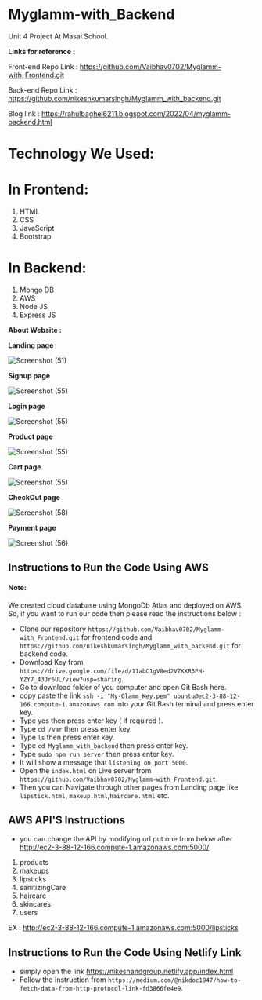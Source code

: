 # Myglamm-with_Backend

Unit 4 Project At Masai School.

**Links for reference :**

Front-end Repo Link :
https://github.com/Vaibhav0702/Myglamm-with_Frontend.git

Back-end Repo Link :
https://github.com/nikeshkumarsingh/Myglamm_with_backend.git

Blog link : 
https://rahulbaghel6211.blogspot.com/2022/04/myglamm-backend.html




# Technology We Used:
# In Frontend:
1. HTML
2. CSS
3. JavaScript
4. Bootstrap


# In Backend:
1. Mongo DB
2. AWS
3. Node JS
4. Express JS


**About Website :**

**Landing page**

![Screenshot (51)](https://blogger.googleusercontent.com/img/b/R29vZ2xl/AVvXsEiNJca0H2TrVgRNZQPIDUunv9JGMLp6CFVNYe_WxWQ6jqbwU0SCQR33yMd0egy1_L97r6XWrcdj06it5Dy7zlxwf-B-2Hp1ly0R6l0IbfxNBK9xhBFp_HBLstBAuVByCmTm6i4JbzpH53PB-ikNm4xWuTuwhQngrHIDkCYJQOXRGUMhWBTirmTsUA2s/s1280/WhatsApp%20Image%202022-04-02%20at%2013.37.02.jpeg)

**Signup page**

![Screenshot (55)](https://blogger.googleusercontent.com/img/b/R29vZ2xl/AVvXsEiySwBItoN_osGJwzNi5Z3r9sfhV4lgA8_Z5VtSMogC2aE1bMwn1F-tgInL5dE-Wi9_9S2MqYeERxI7mY1obcx9li6LphrVr0GZB7YKb3moi5SrxZcR65lVkGxDXAUogvcBzD4Re6IpgFue-K_i9uiI-oWT53lkFHKzCFnHKqCAtNBZmEdlYV2_3hA7/s1280/WhatsApp%20Image%202022-04-03%20at%2013.33.31.jpeg)

**Login page**

![Screenshot (55)](https://blogger.googleusercontent.com/img/b/R29vZ2xl/AVvXsEgE-1x6B0OsWGqiWdBv6lLurABJR6ofeazPIw4F4wyuRTd4tCNLKOquuQpMtd_wfApLMIaqHTm7glN1Iep4X99kvAQTcQvaki04RxoqZgxGbqMTbMrshucv9pp_qLtdzDYfB7zfvwFY4ZXUhLDa0i5LlLZZLIJlrHQFHrQocbCSaid-G1JS1Z3vJQqU/s1279/WhatsApp%20Image%202022-04-03%20at%2013.33.29%20(1).jpeg)

**Product page**

![Screenshot (55)](https://blogger.googleusercontent.com/img/b/R29vZ2xl/AVvXsEghOicVGE7EONc0VjOMBux6BD39oe6qO9ifC7DhS159RPtnx3PSUU6ly4LaAUccZv8vMEK6Ee2AeAIBC2ISI4vRaSfDgKpM2Ulmvc5t2nCmWhfW6Jv97_EzBVhVnu-qYLrCieqz_FPDSNVC8HXZCY18T9BR0LGKgkbCROf3fSn6t92Ge545DIJK26_8/s1280/WhatsApp%20Image%202022-04-03%20at%2013.33.30%20(1).jpeg)

**Cart page**

![Screenshot (55)](https://blogger.googleusercontent.com/img/b/R29vZ2xl/AVvXsEgD0zHnD09NwxNtdx9q-0dtCsVlC9JZvBPjB8KUFgL2sDt2S0QLVxj92cyw_rfZBp9MotbwytO_P4SNPHoSEMSmDhFcUUmgXP3Oggn7_5yf-lzZkLkPqAQs3gjEkxbYyPGBcp8dMMsvjqGgGxkoCLNtIuAS9xZcGILiwEw7Kkx_mzD6kpBSarWPCZT-/s1280/WhatsApp%20Image%202022-04-03%20at%2013.33.27.jpeg)

**CheckOut page**

![Screenshot (58)](https://blogger.googleusercontent.com/img/a/AVvXsEgUw4OXMOYXvQv1hj5J03rw8bA3YxzATuZW5jJG1_J5XMwaMtyY9zQdvPSp19RFXZxX4Jmkhv2Vw984QDOaMOPCz_gjmuuerY2-6RZVpuR3AzapNslb4riWbC2CzOKwYQKE0ceApBcDUPo0JXKdwal6t5ciCCiPrOBnAuIwsIJvH1e5Q5Pot_REgkV9=s320)

**Payment page**

![Screenshot (56)](https://blogger.googleusercontent.com/img/a/AVvXsEiS0s4hKld4oofBxONLSceprbyTCPbZmEB0vcWKz23QP3qOVkp7-nvokWgYuW7lfP9gMrgYYm6IjAzlIRbgkvmL94HBw6CzPtyL-NDYXeIcBplKsr4Yx_Wa5QSylk53JFCGzy622sxADjy3sX670WumLukcfieTfz8kRbUjr3HdxRq1XT16netp9Wit=s1280)




## Instructions to Run the Code Using AWS
#### Note:

We created cloud database using MongoDb Atlas and deployed on AWS. So, if you want to run our code then please read the instructions below :
- Clone our repository `https://github.com/Vaibhav0702/Myglamm-with_Frontend.git` for frontend code and `https://github.com/nikeshkumarsingh/Myglamm_with_backend.git` for backend code.
- Download Key from `https://drive.google.com/file/d/11abC1gV8ed2VZKXR6PH-YZY7_43Jr6UL/view?usp=sharing`.
- Go to download folder of you computer and open Git Bash here.
- copy paste the link `ssh -i "My-Glamm_Key.pem" ubuntu@ec2-3-88-12-166.compute-1.amazonaws.com` into your Git Bash terminal and press enter key.
- Type yes then press enter key ( if required ).
- Type `cd /var` then press enter key.
- Type `ls` then press enter key.
- Type `cd Myglamm_with_backend` then press enter key.
- Type `sudo npm run server` then press enter key.
- It will show a message that `listening on port 5000`.
- Open the `index.html` on Live server from `https://github.com/Vaibhav0702/Myglamm-with_Frontend.git`.
- Then you can Navigate through other pages from Landing page like `lipstick.html`, `makeup.html`,`haircare.html` etc.



## AWS API'S Instructions 

- you can change the API by modifying url put one from below after http://ec2-3-88-12-166.compute-1.amazonaws.com:5000/

1. products
2. makeups
3. lipsticks
4. sanitizingCare
5. haircare
6. skincares
7. users

EX :
http://ec2-3-88-12-166.compute-1.amazonaws.com:5000/lipsticks

## Instructions to Run the Code Using Netlify Link
- simply open the link https://nikeshandgroup.netlify.app/index.html
- Follow the Instruction from `https://medium.com/@nikdoc1947/how-to-fetch-data-from-http-protocol-link-fd3866fe4e9`.


